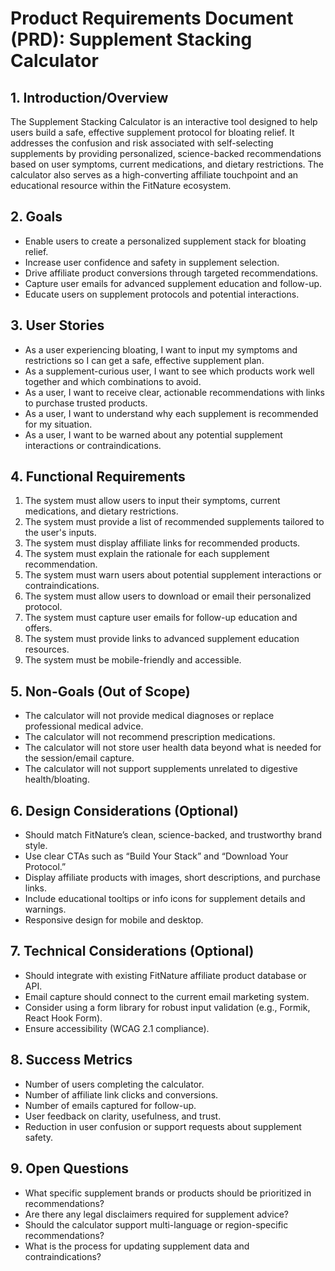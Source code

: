 # Product Requirements Document (PRD): Supplement Stacking Calculator

## 1. Introduction/Overview
The Supplement Stacking Calculator is an interactive tool designed to help users build a safe, effective supplement protocol for bloating relief. It addresses the confusion and risk associated with self-selecting supplements by providing personalized, science-backed recommendations based on user symptoms, current medications, and dietary restrictions. The calculator also serves as a high-converting affiliate touchpoint and an educational resource within the FitNature ecosystem.

## 2. Goals
- Enable users to create a personalized supplement stack for bloating relief.
- Increase user confidence and safety in supplement selection.
- Drive affiliate product conversions through targeted recommendations.
- Capture user emails for advanced supplement education and follow-up.
- Educate users on supplement protocols and potential interactions.

## 3. User Stories
- As a user experiencing bloating, I want to input my symptoms and restrictions so I can get a safe, effective supplement plan.
- As a supplement-curious user, I want to see which products work well together and which combinations to avoid.
- As a user, I want to receive clear, actionable recommendations with links to purchase trusted products.
- As a user, I want to understand why each supplement is recommended for my situation.
- As a user, I want to be warned about any potential supplement interactions or contraindications.

## 4. Functional Requirements
1. The system must allow users to input their symptoms, current medications, and dietary restrictions.
2. The system must provide a list of recommended supplements tailored to the user's inputs.
3. The system must display affiliate links for recommended products.
4. The system must explain the rationale for each supplement recommendation.
5. The system must warn users about potential supplement interactions or contraindications.
6. The system must allow users to download or email their personalized protocol.
7. The system must capture user emails for follow-up education and offers.
8. The system must provide links to advanced supplement education resources.
9. The system must be mobile-friendly and accessible.

## 5. Non-Goals (Out of Scope)
- The calculator will not provide medical diagnoses or replace professional medical advice.
- The calculator will not recommend prescription medications.
- The calculator will not store user health data beyond what is needed for the session/email capture.
- The calculator will not support supplements unrelated to digestive health/bloating.

## 6. Design Considerations (Optional)
- Should match FitNature’s clean, science-backed, and trustworthy brand style.
- Use clear CTAs such as “Build Your Stack” and “Download Your Protocol.”
- Display affiliate products with images, short descriptions, and purchase links.
- Include educational tooltips or info icons for supplement details and warnings.
- Responsive design for mobile and desktop.

## 7. Technical Considerations (Optional)
- Should integrate with existing FitNature affiliate product database or API.
- Email capture should connect to the current email marketing system.
- Consider using a form library for robust input validation (e.g., Formik, React Hook Form).
- Ensure accessibility (WCAG 2.1 compliance).

## 8. Success Metrics
- Number of users completing the calculator.
- Number of affiliate link clicks and conversions.
- Number of emails captured for follow-up.
- User feedback on clarity, usefulness, and trust.
- Reduction in user confusion or support requests about supplement safety.

## 9. Open Questions
- What specific supplement brands or products should be prioritized in recommendations?
- Are there any legal disclaimers required for supplement advice?
- Should the calculator support multi-language or region-specific recommendations?
- What is the process for updating supplement data and contraindications?
